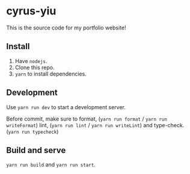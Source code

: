 # cyrus-yiu

This is the source code for my portfolio website!

## Install

1. Have `nodejs`.
2. Clone this repo.
3. `yarn` to install dependencies.

## Development

Use `yarn run dev` to start a development server.

Before commit, make sure to format, (`yarn run format` / `yarn run writeFormat`) lint, (`yarn run lint` / `yarn run writeLint`) and type-check. (`yarn run typecheck`)

## Build and serve

`yarn run build` and `yarn run start`.
